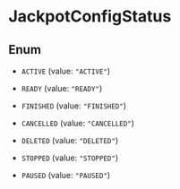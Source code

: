 

# JackpotConfigStatus

## Enum


* `ACTIVE` (value: `"ACTIVE"`)

* `READY` (value: `"READY"`)

* `FINISHED` (value: `"FINISHED"`)

* `CANCELLED` (value: `"CANCELLED"`)

* `DELETED` (value: `"DELETED"`)

* `STOPPED` (value: `"STOPPED"`)

* `PAUSED` (value: `"PAUSED"`)



